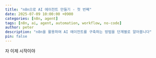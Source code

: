 ```yaml
---
title: "n8n으로 AI 에이전트 만들기 - 첫 번째"
date: 2025-07-09 10:00:00 +0900
categories: [n8n, agent]
tags: [n8n, ai, agent, automation, workflow, no-code]
author: peter
description: "n8n을 활용하여 AI 에이전트를 구축하는 방법을 단계별로 알아봅니다"
pin: false
---
```

자 이제 시작이야
